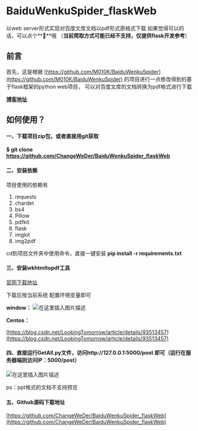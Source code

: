 # BaiduWenkuSpider_flaskWeb
以web server形式实现对百度文库文档以pdf形式原格式下载
如果觉得可以的话，可以点个**🌟**哦 
（**当前爬取方式可能已经不支持，仅提供flask开发参考**）

## 前言
首先，这是根据
[https://github.com/M010K/BaiduWenkuSpider](https://github.com/M010K/BaiduWenkuSpider)
的项目进行一点修改得到的基于flask框架的python web项目，
可以对百度文库的文档转换为pdf格式进行下载

**[博客地址](https://www.upstudy.top/index.php/archives/21/)**

## 如何使用？
#### 一、下载项目zip包，或者直接用git获取

**$ git clone https://github.com/ChangeWeDer/BaiduWenkuSpider_flaskWeb**


#### 二、安装依赖
项目使用的依赖有
1. requests
2. chardet
3. bs4
4. Pillow
5. pdfkit
6. flask
7. imgkit
8. img2pdf

cd到项目文件夹中使用命令，直接一键安装
**pip install -r requirements.txt**

#### 三、安装wkhtmltopdf工具
[官网下载地址](https://wkhtmltopdf.org/downloads.html)

下载后按当前系统
配置环境变量即可

**window：**
![在这里插入图片描述](https://img-blog.csdnimg.cn/20200421234401464.png?x-oss-process=image/watermark,type_ZmFuZ3poZW5naGVpdGk,shadow_10,text_aHR0cHM6Ly9ibG9nLmNzZG4ubmV0L3dlaXhpbl80Mzg3ODMzMg==,size_16,color_FFFFFF,t_70)

**Centos：**

[https://blog.csdn.net/LookingTomorrow/article/details/93513457](https://blog.csdn.net/LookingTomorrow/article/details/93513457)

#### 四、直接运行GetAll.py文件，访问http://127.0.0.1:5000/post 即可（运行在服务器端则访问IP：5000/post）

![在这里插入图片描述](https://img-blog.csdnimg.cn/20200421234635967.png?x-oss-process=image/watermark,type_ZmFuZ3poZW5naGVpdGk,shadow_10,text_aHR0cHM6Ly9ibG9nLmNzZG4ubmV0L3dlaXhpbl80Mzg3ODMzMg==,size_16,color_FFFFFF,t_70)

ps：ppt格式的文档不支持预览
#### 五、Github源码下载地址
[https://github.com/ChangeWeDer/BaiduWenkuSpider_flaskWeb](https://github.com/ChangeWeDer/BaiduWenkuSpider_flaskWeb)
